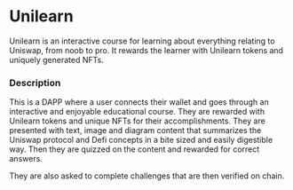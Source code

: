 # Unilearn

Unilearn is an interactive course for learning about everything relating to Uniswap, from noob to pro. It rewards the learner with Unilearn tokens and uniquely generated NFTs.

### Description
This is a DAPP where a user connects their wallet and goes through an interactive and enjoyable educational course. They are rewarded with Unilearn tokens and unique NFTs for their accomplishments. They are presented with text, image and diagram content that summarizes the Uniswap protocol and Defi concepts in a bite sized and easily digestible way. Then they are quizzed on the content and rewarded for correct answers.

They are also asked to complete challenges that are then verified on chain. 
